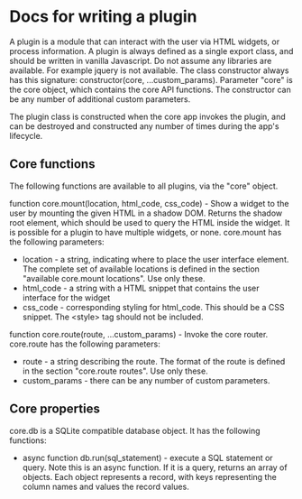 # Docs for writing a plugin

A plugin is a module that can interact with the user via HTML widgets, or process information.  A plugin is always defined as a single export class, and should be written in vanilla Javascript. Do not assume any libraries are available.  For example jquery is not available.  The class constructor always has this signature: 
constructor(core, ...custom_params). Parameter "core" is the core object, which contains the core API functions.  The constructor can be any number of additional custom parameters.

The plugin class is constructed when the core app invokes the plugin, and can be destroyed and constructed any number of times during the app's lifecycle.

## Core functions

The following functions are available to all plugins, via the "core" object.

function core.mount(location, html_code, css_code) - Show a widget to the user by mounting the given HTML in a shadow DOM.  Returns the shadow root element, which should be used to query the HTML inside the widget.  It is possible for a plugin to have multiple widgets, or none.
core.mount has the following parameters:
- location - a string, indicating where to place the user interface element.  The complete set of available locations is defined in the section "available core.mount locations".  Use only these.
- html_code - a string with a HTML snippet that contains the user interface for the widget
- css_code - corresponding styling for html_code.  This should be a CSS snippet.  The \<style\> tag should not be included.

function core.route(route, ...custom_params) - Invoke the core router.
core.route has the following parameters:
- route - a string describing the route. The format of the route is defined in the section "core.route routes". Use only these.
- custom_params - there can be any number of custom parameters.

## Core properties

core.db is a SQLite compatible database object. It has the following functions: 
- async function db.run(sql_statement) - execute a SQL statement or query. Note this is an async function. If it is a query, returns an array of objects. Each object represents a record, with keys representing the column names and values the record values.
